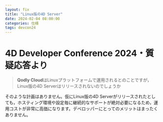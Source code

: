 ```yaml
---
layout: fix
title: "Linux版の4D Server"
date: 2024-02-04 08:00:00
categories: 仕様
tags: devcon24
---
```


# 4D Developer Conference 2024・質疑応答より

> **Qodly Cloud**はLinuxプラットフォームで運用されるとのことですが，Linux版の4D Serverはリリースされないのでしょうか

そのような計画はありません。仮にLinux版の4D Serverがリリースされたとしても，ホスティング環境や設定毎に継続的なサポートが絶対必要になるため，運用コストが非常に高価になります。デベロッパーにとってのメリットはまったくありません。
